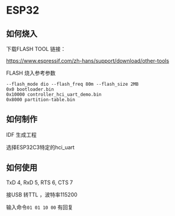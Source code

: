 # ESP32

## 如何烧入

下载FLASH TOOL  链接：

https://www.espressif.com/zh-hans/support/download/other-tools

FLASH 烧入参考参数

```
--flash_mode dio --flash_freq 80m --flash_size 2MB
0x0 bootloader.bin
0x10000 controller_hci_uart_demo.bin
0x8000 partition-table.bin
```

## 如何制作

IDF 生成工程

选择ESP32C3特定的hci_uart

## 如何使用

TxD 4, RxD 5, RTS 6, CTS 7

接USB 转TTL ，波特率115200

输入命令`01 01 10 00` 有回复

